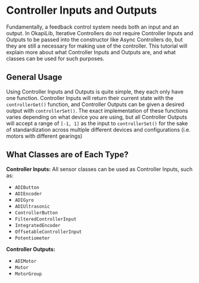Controller Inputs and Outputs
=============================

Fundamentally, a feedback control system needs both an input and an
output. In OkapiLib, Iterative Controllers do not require Controller
Inputs and Outputs to be passed into the constructor like Async
Controllers do, but they are still a necessary for making use of the
controller. This tutorial will explain more about what Controller Inputs
and Outputs are, and what classes can be used for such purposes.

General Usage
-------------

Using Controller Inputs and Outputs is quite simple, they each only have
one function. Controller Inputs will return their current state with the
`controllerGet()` function, and Controller Outputs can be given a
desired output with `controllerSet()`. The exact implementation of these
functions varies depending on what device you are using, but all
Controller Outputs will accept a range of `[-1, 1]` as the input to
`controllerSet()` for the sake of standardization across multiple
different devices and configurations (i.e. motors with different
gearings)

What Classes are of Each Type?
------------------------------

**Controller Inputs:** All sensor classes can be used as Controller
Inputs, such as:

-   `ADIButton`
-   `ADIEncoder`
-   `ADIGyro`
-   `ADIUltrasonic`
-   `ControllerButton`
-   `FilteredControllerInput`
-   `IntegratedEncoder`
-   `OffsetableControllerInput`
-   `Potentiometer`

**Controller Outputs:**

-   `ADIMotor`
-   `Motor`
-   `MotorGroup`
